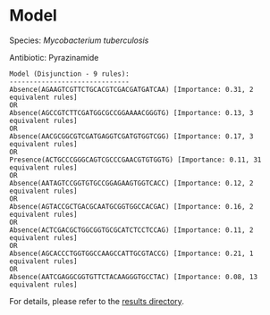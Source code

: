 
# Model

Species: *Mycobacterium tuberculosis*

Antibiotic: Pyrazinamide

```
Model (Disjunction - 9 rules):
------------------------------
Absence(AGAAGTCGTTCTGCACGTCGACGATGATCAA) [Importance: 0.31, 2 equivalent rules]
OR
Absence(AGCCGTCTTCGATGGCGCCGGAAAACGGGTG) [Importance: 0.13, 3 equivalent rules]
OR
Absence(AACGCGGCGTCGATGAGGTCGATGTGGTCGG) [Importance: 0.17, 3 equivalent rules]
OR
Presence(ACTGCCCGGGCAGTCGCCCGAACGTGTGGTG) [Importance: 0.11, 31 equivalent rules]
OR
Absence(AATAGTCCGGTGTGCCGGAGAAGTGGTCACC) [Importance: 0.12, 2 equivalent rules]
OR
Absence(AGTACCGCTGACGCAATGCGGTGGCCACGAC) [Importance: 0.16, 2 equivalent rules]
OR
Absence(ACTCGACGCTGGCGGTGCGCATCTCCTCCAG) [Importance: 0.11, 2 equivalent rules]
OR
Absence(AGCACCCTGGTGGCCAAGCCATTGCGTACCG) [Importance: 0.21, 1 equivalent rules]
OR
Absence(AATCGAGGCGGTGTTCTACAAGGGTGCCTAC) [Importance: 0.08, 13 equivalent rules]

```

For details, please refer to the [results directory](../../../../../results/scm_b/mycobacterium%20tuberculosis/pyrazinamide/repeat_5/).

